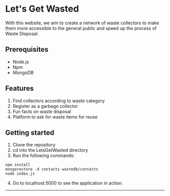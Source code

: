 # Let's Get Wasted

With this website, we aim to create a network of waste collectors to make them more accessible to the general public and speed up the process of Waste Disposal. 

## Prerequisites

- Node.js
- Npm
- MongoDB

## Features

1. Find collectors according to waste category
2. Register as a garbage collector
3. Fun facts on waste disposal
4. Platform to ask for waste items for reuse

## Getting started

1. Clone the repository
2. cd into the LetsGetWasted directory
3. Run the following commands:

```
npm install
mongorestore -d contacts wastedb/contacts
node index.js

```

4. Go to localhost:5000 to see the application in action.

---


